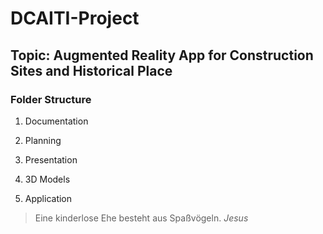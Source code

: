 # DCAITI-Project
## Topic: Augmented Reality App for Construction Sites and Historical Place

### Folder Structure
1. Documentation

2. Planning

3. Presentation

4. 3D Models

5. Application

> Eine kinderlose Ehe besteht aus Spaßvögeln. *Jesus*
